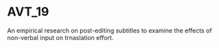 # AVT_19
An empirical research on post-editing subtitles to examine the effects of non-verbal input on trnaslation effort.
